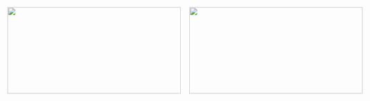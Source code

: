 <div style="display: flex; justify-content: center; gap: 20px;">
  <img 
    src="https://github-readme-stats.vercel.app/api?username=Waterfallllllll&show_icons=true&hide_border=true&theme=default&bg_color=#0d1117" 
    width="400" 
    height="200" 
  />
  <img 
    src="https://github-readme-stats.vercel.app/api/top-langs/?username=Waterfallllllll&layout=compact&hide_border=true&theme=default&bg_color=#0d1117" 
    width="400" 
    height="200" 
  />
</div>
